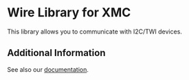 # Wire Library for XMC
This library allows you to communicate with I2C/TWI devices.

## Additional Information
See also our [documentation](https://xmc-arduino.readthedocs.io/en/latest/builtin-libraries.html).
